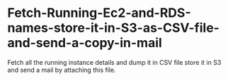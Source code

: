 # Fetch-Running-Ec2-and-RDS-names-store-it-in-S3-as-CSV-file-and-send-a-copy-in-mail
Fetch all the running instance details and dump it in CSV file store it in S3 and send a mail by attaching this file.
